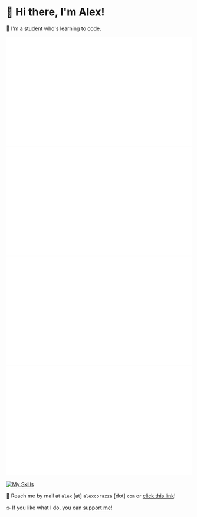 # 👋 Hi there, I'm Alex!
🔭 I'm a student who's learning to code.

![](https://raw.githubusercontent.com/Alexciao/Alexciao/master/generated/overview.svg#gh-dark-mode-only)
![](https://raw.githubusercontent.com/Alexciao/Alexciao/master/generated/overview.svg#gh-light-mode-only)
![](https://raw.githubusercontent.com/Alexciao/Alexciao/master/generated/languages.svg#gh-dark-mode-only)
![](https://raw.githubusercontent.com/Alexciao/Alexciao/master/generated/languages.svg#gh-light-mode-only)

[![My Skills](https://skillicons.dev/icons?i=python,cs,unity)](https://alexcorazza.com)

📨 Reach me by mail at `alex` [at] `alexcorazza` [dot] `com` or [click this link](mailto:alex@alexcorazza.com)!

☕ If you like what I do, you can [support me](https://ko-fi.com/alexciao)!
